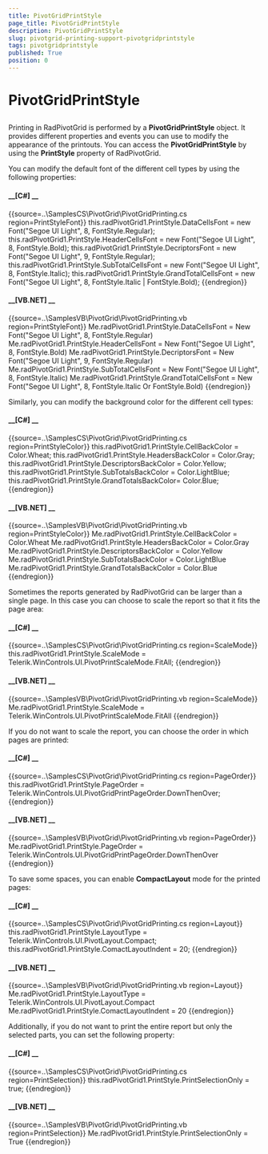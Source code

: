 ```yaml
---
title: PivotGridPrintStyle
page_title: PivotGridPrintStyle
description: PivotGridPrintStyle
slug: pivotgrid-printing-support-pivotgridprintstyle
tags: pivotgridprintstyle
published: True
position: 0
---
```


# PivotGridPrintStyle



## 

Printing in RadPivotGrid is performed by a __PivotGridPrintStyle__ object. It provides
          different properties and events you can use to modify the appearance of the printouts. You can access the
          __PivotGridPrintStyle__ by using the __PrintStyle__ property of RadPivotGrid.
        

You can modify the default font of the different cell types by using the following properties:
        

#### __[C#] __

{{source=..\SamplesCS\PivotGrid\PivotGridPrinting.cs region=PrintStyleFont}}
	            this.radPivotGrid1.PrintStyle.DataCellsFont = new Font("Segoe UI Light", 8, FontStyle.Regular);
	            this.radPivotGrid1.PrintStyle.HeaderCellsFont = new Font("Segoe UI Light", 8, FontStyle.Bold);
	            this.radPivotGrid1.PrintStyle.DecriptorsFont = new Font("Segoe UI Light", 9, FontStyle.Regular);
	            this.radPivotGrid1.PrintStyle.SubTotalCellsFont = new Font("Segoe UI Light", 8, FontStyle.Italic);
	            this.radPivotGrid1.PrintStyle.GrandTotalCellsFont = new Font("Segoe UI Light", 8, FontStyle.Italic | FontStyle.Bold);
	{{endregion}}



#### __[VB.NET] __

{{source=..\SamplesVB\PivotGrid\PivotGridPrinting.vb region=PrintStyleFont}}
	        Me.radPivotGrid1.PrintStyle.DataCellsFont = New Font("Segoe UI Light", 8, FontStyle.Regular)
	        Me.radPivotGrid1.PrintStyle.HeaderCellsFont = New Font("Segoe UI Light", 8, FontStyle.Bold)
	        Me.radPivotGrid1.PrintStyle.DecriptorsFont = New Font("Segoe UI Light", 9, FontStyle.Regular)
	        Me.radPivotGrid1.PrintStyle.SubTotalCellsFont = New Font("Segoe UI Light", 8, FontStyle.Italic)
	        Me.radPivotGrid1.PrintStyle.GrandTotalCellsFont = New Font("Segoe UI Light", 8, FontStyle.Italic Or FontStyle.Bold)
	{{endregion}}



Similarly, you can modify the background color for the different cell types:
        

#### __[C#] __

{{source=..\SamplesCS\PivotGrid\PivotGridPrinting.cs region=PrintStyleColor}}
	            this.radPivotGrid1.PrintStyle.CellBackColor = Color.Wheat;
	            this.radPivotGrid1.PrintStyle.HeadersBackColor = Color.Gray;
	            this.radPivotGrid1.PrintStyle.DescriptorsBackColor = Color.Yellow;
	            this.radPivotGrid1.PrintStyle.SubTotalsBackColor = Color.LightBlue;
	            this.radPivotGrid1.PrintStyle.GrandTotalsBackColor= Color.Blue;
	{{endregion}}



#### __[VB.NET] __

{{source=..\SamplesVB\PivotGrid\PivotGridPrinting.vb region=PrintStyleColor}}
	        Me.radPivotGrid1.PrintStyle.CellBackColor = Color.Wheat
	        Me.radPivotGrid1.PrintStyle.HeadersBackColor = Color.Gray
	        Me.radPivotGrid1.PrintStyle.DescriptorsBackColor = Color.Yellow
	        Me.radPivotGrid1.PrintStyle.SubTotalsBackColor = Color.LightBlue
	        Me.radPivotGrid1.PrintStyle.GrandTotalsBackColor = Color.Blue
	{{endregion}}



Sometimes the reports generated by RadPivotGrid can be larger than a single page. In this case you can choose
          to scale the report so that it fits the page area:
        

#### __[C#] __

{{source=..\SamplesCS\PivotGrid\PivotGridPrinting.cs region=ScaleMode}}
	            this.radPivotGrid1.PrintStyle.ScaleMode = Telerik.WinControls.UI.PivotPrintScaleMode.FitAll;
	{{endregion}}



#### __[VB.NET] __

{{source=..\SamplesVB\PivotGrid\PivotGridPrinting.vb region=ScaleMode}}
	        Me.radPivotGrid1.PrintStyle.ScaleMode = Telerik.WinControls.UI.PivotPrintScaleMode.FitAll
	{{endregion}}



If you do not want to scale the report, you can choose the order in which pages are printed:
        

#### __[C#] __

{{source=..\SamplesCS\PivotGrid\PivotGridPrinting.cs region=PageOrder}}
	            this.radPivotGrid1.PrintStyle.PageOrder = Telerik.WinControls.UI.PivotGridPrintPageOrder.DownThenOver;
	{{endregion}}



#### __[VB.NET] __

{{source=..\SamplesVB\PivotGrid\PivotGridPrinting.vb region=PageOrder}}
	        Me.radPivotGrid1.PrintStyle.PageOrder = Telerik.WinControls.UI.PivotGridPrintPageOrder.DownThenOver
	{{endregion}}



To save some spaces, you can enable __CompactLayout__ mode for the printed pages:
        

#### __[C#] __

{{source=..\SamplesCS\PivotGrid\PivotGridPrinting.cs region=Layout}}
	            this.radPivotGrid1.PrintStyle.LayoutType = Telerik.WinControls.UI.PivotLayout.Compact;
	            this.radPivotGrid1.PrintStyle.ComactLayoutIndent = 20;
	{{endregion}}



#### __[VB.NET] __

{{source=..\SamplesVB\PivotGrid\PivotGridPrinting.vb region=Layout}}
	        Me.radPivotGrid1.PrintStyle.LayoutType = Telerik.WinControls.UI.PivotLayout.Compact
	        Me.radPivotGrid1.PrintStyle.ComactLayoutIndent = 20
	{{endregion}}



Additionally, if you do not want to print the entire report but only the selected parts,
          you can set the following property:
        

#### __[C#] __

{{source=..\SamplesCS\PivotGrid\PivotGridPrinting.cs region=PrintSelection}}
	            this.radPivotGrid1.PrintStyle.PrintSelectionOnly = true;
	{{endregion}}



#### __[VB.NET] __

{{source=..\SamplesVB\PivotGrid\PivotGridPrinting.vb region=PrintSelection}}
	        Me.radPivotGrid1.PrintStyle.PrintSelectionOnly = True
	{{endregion}}


